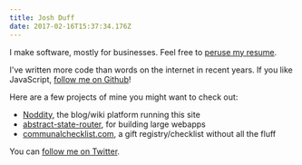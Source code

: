 ```yaml
---
title: Josh Duff
date: 2017-02-16T15:37:34.176Z
---
```


I make software, mostly for businesses.  Feel free to [peruse my resume](https://github.com/TehShrike/resume).

I've written more code than words on the internet in recent years.  If you like JavaScript, [follow me on Github](https://github.com/TehShrike/)!

Here are a few projects of mine you might want to check out:

- [Noddity](http://noddity.com), the blog/wiki platform running this site
- [abstract-state-router](https://github.com/TehShrike/abstract-state-router), for building large webapps
- [communalchecklist.com](http://communalchecklist.com), a gift registry/checklist without all the fluff

You can [follow me on Twitter](https://twitter.com/TehShrike).
